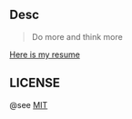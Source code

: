 ## Desc

> Do more and think more

[Here is my resume](https://blog.yyge.top/resume)

## LICENSE

@see [MIT](./LICENSE)